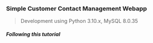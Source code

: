 ### Simple Customer Contact Management Webapp

> Development using Python 3.10.x, MySQL 8.0.35

##### Following this tutorial
